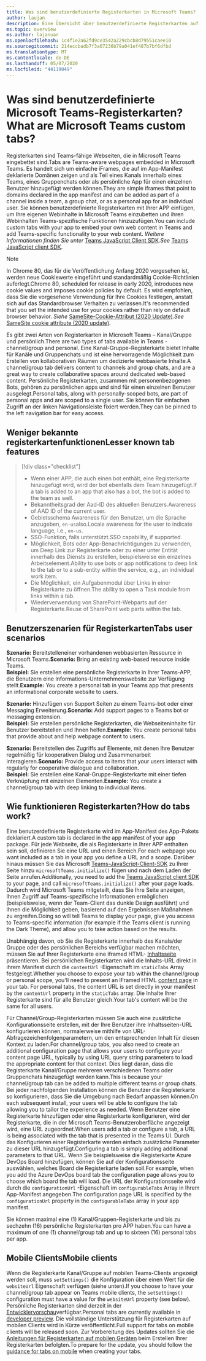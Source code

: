```yaml
---
title: Was sind benutzerdefinierte Registerkarten in Microsoft Teams?
author: laujan
description: Eine Übersicht über benutzerdefinierte Registerkarten auf der Microsoft Teams-Plattform
ms.topic: overview
ms.author: lajanuar
ms.openlocfilehash: 1c4f1e2a62fd9ce3542a229cbcb8d79551caee10
ms.sourcegitcommit: 214eccbadb7f3a67236b79a041ef487b7bf6dfbd
ms.translationtype: MT
ms.contentlocale: de-DE
ms.lasthandoff: 05/07/2020
ms.locfileid: "44119049"
---
```

# <a name="what-are-microsoft-teams-custom-tabs"></a><span data-ttu-id="ce862-103">Was sind benutzerdefinierte Microsoft Teams-Registerkarten?</span><span class="sxs-lookup"><span data-stu-id="ce862-103">What are Microsoft Teams custom tabs?</span></span>

<span data-ttu-id="ce862-104">Registerkarten sind Teams-fähige Webseiten, die in Microsoft Teams eingebettet sind.</span><span class="sxs-lookup"><span data-stu-id="ce862-104">Tabs are Teams-aware webpages embedded in Microsoft Teams.</span></span> <span data-ttu-id="ce862-105">Es handelt sich um einfache iFrames, die auf im App-Manifest deklarierte Domänen zeigen und als Teil eines Kanals innerhalb eines Teams, eines Gruppenchats oder als persönliche App für einen einzelnen Benutzer hinzugefügt werden können.</span><span class="sxs-lookup"><span data-stu-id="ce862-105">They are simple iframes that point to domains declared in the app manifest and can be added as part of a channel inside a team, a group chat, or as a personal app for an individual user.</span></span> <span data-ttu-id="ce862-106">Sie können benutzerdefinierte Registerkarten mit Ihrer APP einfügen, um Ihre eigenen Webinhalte in Microsoft Teams einzubetten und ihren Webinhalten Teams-spezifische Funktionen hinzuzufügen.</span><span class="sxs-lookup"><span data-stu-id="ce862-106">You can include custom tabs with your app to embed your own web content in Teams and add Teams-specific functionality to your web content.</span></span> <span data-ttu-id="ce862-107">*Weitere Informationen finden Sie unter* [Teams JavaScript Client SDK](/javascript/api/overview/msteams-client).</span><span class="sxs-lookup"><span data-stu-id="ce862-107">*See* [Teams JavaScript client SDK](/javascript/api/overview/msteams-client).</span></span>

> [!NOTE]
> <span data-ttu-id="ce862-108">In Chrome 80, das für die Veröffentlichung Anfang 2020 vorgesehen ist, werden neue Cookiewerte eingeführt und standardmäßig Cookie-Richtlinien auferlegt.</span><span class="sxs-lookup"><span data-stu-id="ce862-108">Chrome 80, scheduled for release in early 2020, introduces new cookie values and imposes cookie policies by default.</span></span> <span data-ttu-id="ce862-109">Es wird empfohlen, dass Sie die vorgesehene Verwendung für Ihre Cookies festlegen, anstatt sich auf das Standardbrowser Verhalten zu verlassen.</span><span class="sxs-lookup"><span data-stu-id="ce862-109">It's recommended that you set the intended use for your cookies rather than rely on default browser behavior.</span></span> <span data-ttu-id="ce862-110">*Siehe* [SameSite-Cookie-Attribut (2020 Update)](../resources/samesite-cookie-update.md).</span><span class="sxs-lookup"><span data-stu-id="ce862-110">*See* [SameSite cookie attribute (2020 update)](../resources/samesite-cookie-update.md).</span></span>

<span data-ttu-id="ce862-111">Es gibt zwei Arten von Registerkarten in Microsoft Teams – Kanal/Gruppe und persönlich.</span><span class="sxs-lookup"><span data-stu-id="ce862-111">There are two types of tabs available in Teams - channel/group and personal.</span></span> <span data-ttu-id="ce862-112">Eine Kanal-Gruppe-Registerkarte bietet Inhalte für Kanäle und Gruppenchats und ist eine hervorragende Möglichkeit zum Erstellen von kollaborativen Räumen um dedizierte webbasierte Inhalte.</span><span class="sxs-lookup"><span data-stu-id="ce862-112">A channel/group tab delivers content to channels and group chats, and are a great way to create collaborative spaces around dedicated web-based content.</span></span> <span data-ttu-id="ce862-113">Persönliche Registerkarten, zusammen mit personenbezogenen Bots, gehören zu persönlichen apps und sind für einen einzelnen Benutzer ausgelegt.</span><span class="sxs-lookup"><span data-stu-id="ce862-113">Personal tabs, along with personally-scoped bots, are part of personal apps and are scoped to a single user.</span></span> <span data-ttu-id="ce862-114">Sie können für einfachen Zugriff an der linken Navigationsleiste fixiert werden.</span><span class="sxs-lookup"><span data-stu-id="ce862-114">They can be pinned to the left navigation bar for easy access.</span></span>

## <a name="lesser-known-tab-features"></a><span data-ttu-id="ce862-115">Weniger bekannte registerkartenfunktionen</span><span class="sxs-lookup"><span data-stu-id="ce862-115">Lesser known tab features</span></span>

> [!div class="checklist"]
>
> * <span data-ttu-id="ce862-116">Wenn einer APP, die auch einen bot enthält, eine Registerkarte hinzugefügt wird, wird der bot ebenfalls dem Team hinzugefügt.</span><span class="sxs-lookup"><span data-stu-id="ce862-116">If a tab is added to an app that also has a bot, the bot is added to the team as well.</span></span>
> * <span data-ttu-id="ce862-117">Bekanntheitsgrad der Aad-ID des aktuellen Benutzers.</span><span class="sxs-lookup"><span data-stu-id="ce862-117">Awareness of AAD ID of the current user.</span></span>
> * <span data-ttu-id="ce862-118">Gebietsschema Awareness für den Benutzer, um die Sprache anzugeben, `en-us`also.</span><span class="sxs-lookup"><span data-stu-id="ce862-118">Locale awareness for the user to indicate language, i.e., `en-us`.</span></span> 
> * <span data-ttu-id="ce862-119">SSO-Funktion, falls unterstützt.</span><span class="sxs-lookup"><span data-stu-id="ce862-119">SSO capability, if supported.</span></span>
> * <span data-ttu-id="ce862-120">Möglichkeit, Bots oder App-Benachrichtigungen zu verwenden, um Deep Link zur Registerkarte oder zu einer unter Entität innerhalb des Diensts zu erstellen, beispielsweise ein einzelnes Arbeitselement.</span><span class="sxs-lookup"><span data-stu-id="ce862-120">Ability to use bots or app notifications to deep link to the tab or to a sub-entity within the service, e.g., an individual work item.</span></span>
> * <span data-ttu-id="ce862-121">Die Möglichkeit, ein Aufgabenmodul über Links in einer Registerkarte zu öffnen.</span><span class="sxs-lookup"><span data-stu-id="ce862-121">The ability to open a Task module from links within a tab.</span></span>
> * <span data-ttu-id="ce862-122">Wiederverwendung von SharePoint-Webparts auf der Registerkarte.</span><span class="sxs-lookup"><span data-stu-id="ce862-122">Reuse of SharePoint web parts within the tab.</span></span>

## <a name="tabs-user-scenarios"></a><span data-ttu-id="ce862-123">Benutzerszenarien für Registerkarten</span><span class="sxs-lookup"><span data-stu-id="ce862-123">Tabs user scenarios</span></span>

<span data-ttu-id="ce862-124">**Szenario:** Bereitstelleneiner vorhandenen webbasierten Ressource in Microsoft Teams.</span><span class="sxs-lookup"><span data-stu-id="ce862-124">**Scenario:** Bring an existing web-based resource inside Teams.</span></span> \
<span data-ttu-id="ce862-125">**Beispiel:** Sie erstellen eine persönliche Registerkarte in Ihrer Teams-APP, die Benutzern eine Informations-Unternehmenswebsite zur Verfügung stellt.</span><span class="sxs-lookup"><span data-stu-id="ce862-125">**Example:** You create a personal tab in your Teams app that presents an informational corporate website to users.</span></span>

<span data-ttu-id="ce862-126">**Szenario:** Hinzufügen von Support Seiten zu einem Teams-bot oder einer Messaging Erweiterung.</span><span class="sxs-lookup"><span data-stu-id="ce862-126">**Scenario:** Add support pages to a Teams bot or messaging extension.</span></span> \
<span data-ttu-id="ce862-127">**Beispiel:** Sie erstellen persönliche Registerkarten, die Webseiteninhalte für Benutzer bereitstellen und Ihnen helfen.</span><span class="sxs-lookup"><span data-stu-id="ce862-127">**Example:** You create personal tabs that provide about and help webpage content to users.</span></span>

<span data-ttu-id="ce862-128">**Szenario:** Bereitstellen des Zugriffs auf Elemente, mit denen Ihre Benutzer regelmäßig für kooperativen Dialog und Zusammenarbeit interagieren.</span><span class="sxs-lookup"><span data-stu-id="ce862-128">**Scenario:** Provide access to items that your users interact with regularly for cooperative dialogue and collaboration.</span></span> \
<span data-ttu-id="ce862-129">**Beispiel:** Sie erstellen eine Kanal-Gruppe-Registerkarte mit einer tiefen Verknüpfung mit einzelnen Elementen.</span><span class="sxs-lookup"><span data-stu-id="ce862-129">**Example:** You create a channel/group tab with deep linking to individual items.</span></span>

## <a name="how-do-tabs-work"></a><span data-ttu-id="ce862-130">Wie funktionieren Registerkarten?</span><span class="sxs-lookup"><span data-stu-id="ce862-130">How do tabs work?</span></span>

<span data-ttu-id="ce862-131">Eine benutzerdefinierte Registerkarte wird im App-Manifest des App-Pakets deklariert.</span><span class="sxs-lookup"><span data-stu-id="ce862-131">A custom tab is declared in the app manifest of your app package.</span></span> <span data-ttu-id="ce862-132">Für jede Webseite, die als Registerkarte in Ihrer APP enthalten sein soll, definieren Sie eine URL und einen Bereich.</span><span class="sxs-lookup"><span data-stu-id="ce862-132">For each webpage you want included as a tab in your app you define a URL and a scope.</span></span> <span data-ttu-id="ce862-133">Darüber hinaus müssen Sie das Microsoft [Teams-JavaScript-Client-SDK](/javascript/api/overview/msteams-client) zu Ihrer Seite hinzu `microsoftTeams.initialize()` fügen und nach dem Laden der Seite anrufen.</span><span class="sxs-lookup"><span data-stu-id="ce862-133">Additionally, you need to add the [Teams JavaScript client SDK](/javascript/api/overview/msteams-client) to your page, and call `microsoftTeams.initialize()` after your page loads.</span></span> <span data-ttu-id="ce862-134">Dadurch wird Microsoft Teams mitgeteilt, dass Sie Ihre Seite anzeigen, Ihnen Zugriff auf Teams-spezifische Informationen ermöglichen (beispielsweise, wenn der Team-Client das dunkle Design ausführt) und Ihnen die Möglichkeit geben, basierend auf den Ergebnissen Maßnahmen zu ergreifen.</span><span class="sxs-lookup"><span data-stu-id="ce862-134">Doing so will tell Teams to display your page, give you access to Teams-specific information (for example if the Teams client is running the Dark Theme), and allow you to take action based on the results.</span></span>

<span data-ttu-id="ce862-135">Unabhängig davon, ob Sie die Registerkarte innerhalb des Kanals/der Gruppe oder des persönlichen Bereichs verfügbar machen möchten, müssen Sie auf Ihrer Registerkarte eine iframed HTML- [Inhaltsseite](~/tabs/how-to/create-tab-pages/content-page.md) präsentieren. Bei persönlichen Registerkarten wird die Inhalts-URL direkt in ihrem Manifest durch die `contentUrl` -Eigenschaft im `staticTabs` Array festgelegt.</span><span class="sxs-lookup"><span data-stu-id="ce862-135">Whether you choose to expose your tab within the channel/group or personal scope, you'll need to present an IFramed HTML [content page](~/tabs/how-to/create-tab-pages/content-page.md) in your tab. For personal tabs, the content URL is set directly in your manifest by the `contentUrl` property in the `staticTabs` array.</span></span> <span data-ttu-id="ce862-136">Die Inhalte Ihrer Registerkarte sind für alle Benutzer gleich.</span><span class="sxs-lookup"><span data-stu-id="ce862-136">Your tab's content will be the same for all users.</span></span>

<span data-ttu-id="ce862-137">Für Channel/Group-Registerkarten müssen Sie auch eine zusätzliche Konfigurationsseite erstellen, mit der Ihre Benutzer ihre Inhaltsseiten-URL konfigurieren können, normalerweise mithilfe von URL-Abfragezeichenfolgenparametern, um den entsprechenden Inhalt für diesen Kontext zu laden.</span><span class="sxs-lookup"><span data-stu-id="ce862-137">For channel/group tabs, you also need to create an additional configuration page that allows your users to configure your content page URL, typically by using URL query string parameters to load the appropriate content for that context.</span></span> <span data-ttu-id="ce862-138">Dies liegt daran, dass die Registerkarte Kanal/Gruppe mehreren verschiedenen Teams oder Gruppenchats hinzugefügt werden kann.</span><span class="sxs-lookup"><span data-stu-id="ce862-138">This is because your channel/group tab can be added to multiple different teams or group chats.</span></span> <span data-ttu-id="ce862-139">Bei jeder nachfolgenden Installation können die Benutzer die Registerkarte so konfigurieren, dass Sie die Umgebung nach Bedarf anpassen können.</span><span class="sxs-lookup"><span data-stu-id="ce862-139">On each subsequent install, your users will be able to configure the tab allowing you to tailor the experience as needed.</span></span> <span data-ttu-id="ce862-140">Wenn Benutzer eine Registerkarte hinzufügen oder eine Registerkarte konfigurieren, wird der Registerkarte, die in der Microsoft Teams-Benutzeroberfläche angezeigt wird, eine URL zugeordnet.</span><span class="sxs-lookup"><span data-stu-id="ce862-140">When users add a tab or configure a tab, a URL is being associated with the tab that is presented in the Teams UI.</span></span> <span data-ttu-id="ce862-141">Durch das Konfigurieren einer Registerkarte werden einfach zusätzliche Parameter zu dieser URL hinzugefügt.</span><span class="sxs-lookup"><span data-stu-id="ce862-141">Configuring a tab is simply adding additional parameters to that URL.</span></span> <span data-ttu-id="ce862-142">Wenn Sie beispielsweise die Registerkarte Azure DevOps Board hinzufügen, können Sie auf der Konfigurationsseite auswählen, welches Board die Registerkarte laden soll.</span><span class="sxs-lookup"><span data-stu-id="ce862-142">For example, when you add the Azure DevOps board tab the configuration page allows you to choose which board the tab will load.</span></span> <span data-ttu-id="ce862-143">Die URL der Konfigurationsseite wird durch die `configurationUrl` -Eigenschaft im `configurableTabs` Array in Ihrem App-Manifest angegeben.</span><span class="sxs-lookup"><span data-stu-id="ce862-143">The configuration page URL is specified by the  `configurationUrl` property in the `configurableTabs` array in your app manifest.</span></span>

<span data-ttu-id="ce862-144">Sie können maximal eine (1) Kanal/Gruppen-Registerkarte und bis zu sechzehn (16) persönliche Registerkarten pro APP haben.</span><span class="sxs-lookup"><span data-stu-id="ce862-144">You can have a maximum of one (1) channel/group tab and up to sixteen (16) personal tabs per app.</span></span>

## <a name="mobile-clients"></a><span data-ttu-id="ce862-145">Mobile Clients</span><span class="sxs-lookup"><span data-stu-id="ce862-145">Mobile clients</span></span>

<span data-ttu-id="ce862-146">Wenn die Registerkarte Kanal/Gruppe auf mobilen Teams-Clients angezeigt werden soll, muss `setSettings()` die Konfiguration über einen Wert für die `websiteUrl` Eigenschaft verfügen (siehe unten).</span><span class="sxs-lookup"><span data-stu-id="ce862-146">If you choose to have your channel/group tab appear on Teams mobile clients, the `setSettings()` configuration must have a value for the `websiteUrl` property (see below).</span></span> <span data-ttu-id="ce862-147">Persönliche Registerkarten sind derzeit in der [Entwicklervorschau](~/resources/dev-preview/developer-preview-intro.md)verfügbar.</span><span class="sxs-lookup"><span data-stu-id="ce862-147">Personal tabs are currently available in [developer preview](~/resources/dev-preview/developer-preview-intro.md).</span></span> <span data-ttu-id="ce862-148">Die vollständige Unterstützung für Registerkarten auf mobilen Clients wird in Kürze veröffentlicht.</span><span class="sxs-lookup"><span data-stu-id="ce862-148">Full support for tabs on mobile clients will be released soon.</span></span> <span data-ttu-id="ce862-149">Zur Vorbereitung des Updates sollten Sie die [Anleitungen für Registerkarten auf mobilen Geräten](~/tabs/design/tabs-mobile.md) beim Erstellen Ihrer Registerkarten befolgten.</span><span class="sxs-lookup"><span data-stu-id="ce862-149">To prepare for the update, you should follow the [guidance for tabs on mobile](~/tabs/design/tabs-mobile.md) when creating your tabs.</span></span>
